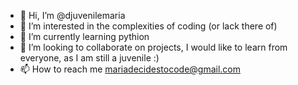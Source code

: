 - 👋 Hi, I’m @djuvenilemaria
- 👀 I’m interested in the complexities of coding (or lack there of)
- 🌱 I’m currently learning pythion
- 💞️ I’m looking to collaborate on projects, I would like to learn from everyone, as I am still a juvenile :) 
- 📫 How to reach me mariadecidestocode@gmail.com

<!---
djuvenilemaria/djuvenilemaria is a ✨ special ✨ repository because its `README.md` (this file) appears on your GitHub profile.
You can click the Preview link to take a look at your changes.
--->
